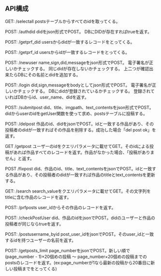 ## API構成

GET: /selectall postsテーブルからすべてのidを取ってくる。

POST: /authdid didをjson形式でPOST。 DBにDIDが存在すればtrueを返す。

POST: /getprf_did usersからdidが一致するレコードをとってくる。

POST: /getprf_id usersからidが一致するレコードをとってくる。

POST: /newuser name,sign,did,messageをjson形式でPOST。
電子署名が正しいかチェックする。 同じdidが存在しないかチェックする。
上二つが確認出来たらDBにその名前とdidを追加する。

POST: /login did,sign,messageをbodyとしてjson形式でPOST。
電子署名が正しいかチェックする。 DBにdidが登録されているかチェックする。
登録されていればDBからid、user_name、didを返す。

POST: /submitpost
did、title、imgpath、text_contentsをjson形式でPOST。didからuserのidをgetUser関数を使って求め、postsテーブルに投稿する。

POST: /delpost
作品のid、didをjsonでPOST。idと一致する作品があり、その投稿者のdidが一致すればその作品を削除する。成功した場合「del
post ok」を返す。

GET /getpost
ユーザーのidをクエリパラメータに載せてGET。そのidによる投稿があれば作品すべてのレコードを返す。作品がなかった場合、「投稿がありません」と返す。

POST /fixpost
did、作品のid、title、text_contentsをjsonでPOST。idと一致する作品があり、その投稿者のdidが一致すれば作品のtitleとtext_contentsを更新する。

GET: /search
search_valueをクエリパラメータに載せてGET。その文字列をtitleに含む作品のレコードを返す。

POST: /prfposts user_idからその作品のレコードを返す。

POST: /checkPostUser
did、作品のidをjsonでPOST。didのユーザーと作品の投稿者が同じならtrueを返す。

POST: /postusername_byid
post_user_idをjsonでPOST。そのuser_idと一致するidを持つユーザーの名前を返す。

POST: /getposts_limit page_numberをjsonでPOST。新しい順で(page_number -
1)×20個めの投稿 ～
page_number×20個めの投稿までのpostsのレコードを返す。(ex:page_numberが1なら最新の投稿から20番目に新しい投稿までをとってくる)
